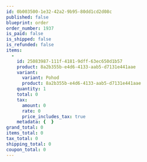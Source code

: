 ```yaml
---
id: 0b003500-1e32-42a2-9b95-80dd1cd2d08c
published: false
blueprint: order
order_number: 1937
is_paid: false
is_shipped: false
is_refunded: false
items:
  -
    id: 25083987-111f-4181-9dff-63ec650d1b57
    product: 8a2b355b-e4d6-4133-aab5-d7131e441aae
    variant:
      variant: Pohod
      product: 8a2b355b-e4d6-4133-aab5-d7131e441aae
    quantity: 1
    total: 0
    tax:
      amount: 0
      rate: 0
      price_includes_tax: true
    metadata: {  }
grand_total: 0
items_total: 0
tax_total: 0
shipping_total: 0
coupon_total: 0
---
```

